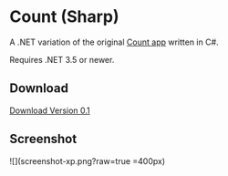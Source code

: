 Count (Sharp)
===========

A .NET variation of the original [Count app](http://github.com/tternes/Count) written in C#.

Requires .NET 3.5 or newer.


Download
---

[Download Version 0.1](https://files.app.net/2qpv49hSr)

Screenshot
---
![](screenshot-xp.png?raw=true =400px)